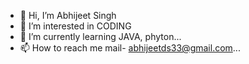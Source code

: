 - 👋 Hi, I’m Abhijeet Singh
- 👀 I’m interested in CODING
- 🌱 I’m currently learning JAVA, phyton...
- 📫 How to reach me mail- abhijeetds33@gmail.com...

<!---
Abhijeetds/Abhijeetds is a ✨ special ✨ repository because its `README.md` (this file) appears on your GitHub profile.
You can click the Preview link to take a look at your changes.
--->
